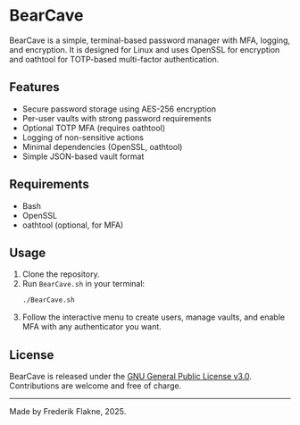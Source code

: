# BearCave

BearCave is a simple, terminal-based password manager with MFA, logging, and encryption. It is designed for Linux and uses OpenSSL for encryption and oathtool for TOTP-based multi-factor authentication.

## Features

- Secure password storage using AES-256 encryption
- Per-user vaults with strong password requirements
- Optional TOTP MFA (requires oathtool)
- Logging of non-sensitive actions
- Minimal dependencies (OpenSSL, oathtool)
- Simple JSON-based vault format

## Requirements

- Bash
- OpenSSL
- oathtool (optional, for MFA)

## Usage

1. Clone the repository.
2. Run `BearCave.sh` in your terminal:
   ```sh
   ./BearCave.sh
   ```
3. Follow the interactive menu to create users, manage vaults, and enable MFA with any authenticator you want.

## License

BearCave is released under the [GNU General Public License v3.0](LICENSE). Contributions are welcome and free of charge.

---
Made by Frederik Flakne, 2025.
